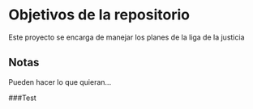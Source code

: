 # Objetivos de la repositorio

Este proyecto se encarga de manejar los planes de la liga de la justicia


## Notas
Pueden hacer lo que quieran...

###Test
